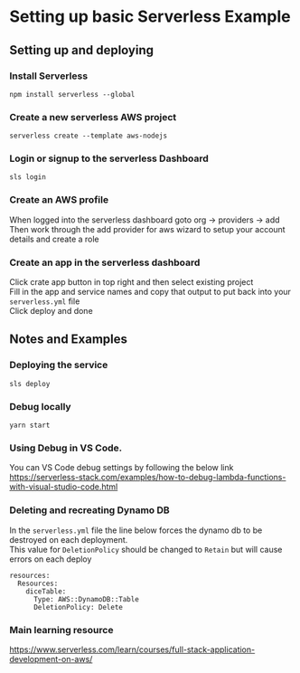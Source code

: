 # Setting up basic Serverless Example

## Setting up and deploying

### Install Serverless

`npm install serverless --global`

### Create a new serverless AWS project

`serverless create --template aws-nodejs`

### Login or signup to the serverless Dashboard

`sls login`

### Create an AWS profile

When logged into the serverless dashboard goto org -> providers -> add  
Then work through the add provider for aws wizard to setup your account details and create a role

### Create an app in the serverless dashboard

Click crate app button in top right and then select existing project  
Fill in the app and service names and copy that output to put back into your `serverless.yml` file  
Click deploy and done

## Notes and Examples

### Deploying the service

`sls deploy`

### Debug locally

`yarn start`

### Using Debug in VS Code.

You can VS Code debug settings by following the below link  
https://serverless-stack.com/examples/how-to-debug-lambda-functions-with-visual-studio-code.html

### Deleting and recreating Dynamo DB

In the `serverless.yml` file the line below forces the dynamo db to be destroyed on each deployment.  
This value for `DeletionPolicy` should be changed to `Retain` but will cause errors on each deploy

```
resources:
  Resources:
    diceTable:
      Type: AWS::DynamoDB::Table
      DeletionPolicy: Delete
```

### Main learning resource

https://www.serverless.com/learn/courses/full-stack-application-development-on-aws/
